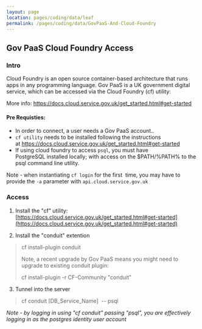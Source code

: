 ```yaml
---
layout: page
location: pages/coding/data/leaf
permalink: /pages/coding/data/GovPaaS-And-Cloud-Foundry
---
```


## Gov PaaS Cloud Foundry Access

### Intro

Cloud Foundry is an open source container-based architecture that runs
apps in any programming language. Gov PaaS is a UK government digital
service, which can be accessed via the Cloud Foundry (cf) utility:

More info: <https://docs.cloud.service.gov.uk/get_started.html#get-started>

#### Pre Requisties:

  - In order to connect, a user needs a Gov PaaS account..
  - `cf utility` needs to be installed following the instructions
    at <https://docs.cloud.service.gov.uk/get_started.html#get-started>
  - If using cloud foundry to access `psql`, you must have
    PostgreSQL installed locally; with access on the $PATH/%PATH% to
    the psql command line utility.

Note - when instantiating `cf login` for the first  time, you may have to
provide the `-a` parameter with `api.cloud.service.gov.uk`

### Access

1.  Install the "cf" utility:
    [https://docs.cloud.service.gov.uk/get_started.html#get-started](https://docs.cloud.service.gov.uk/get_started.html#get-started)

2.  Install the "conduit" extention 

> cf install-plugin conduit
> 
> Note, a recent upgrade by Gov PaaS means you might need to upgrade to
> existing conduit plugin:
> 
> cf install-plugin -r CF-Community "conduit"

3.  Tunnel into the server

> cf conduit \[DB\_Service\_Name\]  -- psql

*Note - by logging in using "cf conduit" passing "psql", you are
effectively logging in as the postgres identity user account*
